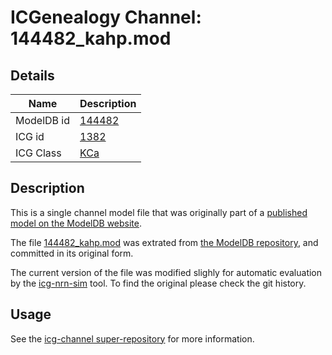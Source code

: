 # ICGenealogy Channel: 144482\_kahp.mod

## Details

Name | Description
---- | -----------
ModelDB id | [144482](http://senselab.med.yale.edu/ModelDB/ShowModel.cshtml?model=144482)
ICG id | [1382](http://icg.neurotheory.ox.ac.uk/channels/5/1382)
ICG Class | [KCa](http://icg.neurotheory.ox.ac.uk/channels/5)

## Description

This is a single channel model file that was originally part of a [published model on the ModelDB website](http://senselab.med.yale.edu/mModelDB/ShowModel.cshtml?model=144482).


The file [144482\_kahp.mod](144482_kahp.mod) was extrated from [the ModelDB repository](http://senselab.med.yale.edu/ModelDB/ShowModel.cshtml?model=144482), and committed in its original form.

The current version of the file was modified slighly for automatic evaluation by the [icg-nrn-sim](https://github.com/icgenealogy/icg-nrn-sim) tool. To find the original please check the git history.


## Usage

See the [icg-channel super-repository](https://github.com/icgenealogy/icg-channels) for more information.